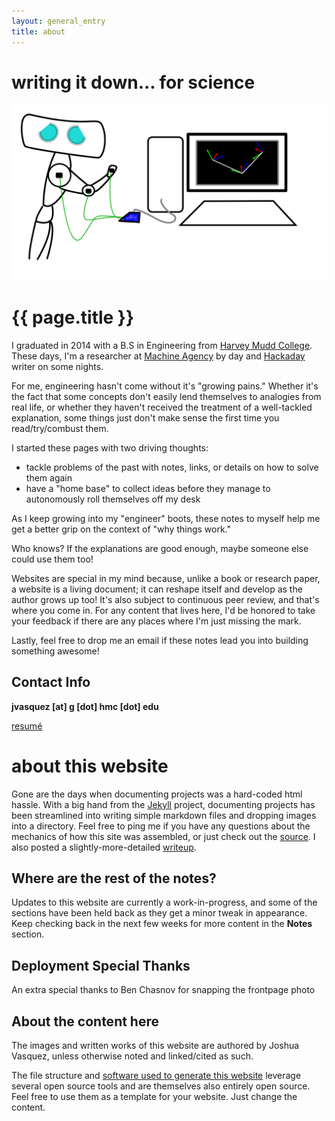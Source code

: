 ```yaml
---
layout: general_entry
title: about
---
```

# writing it down... for science
<center>
<img src="/img/mascot_big.svg">
</center>

# {{ page.title }}

I graduated in 2014 with a B.S in Engineering from [Harvey Mudd College](https://www.hmc.edu/). These days, I'm a researcher at [Machine Agency](https://machineagency.github.io/) by day and [Hackaday](http://hackaday.com/author/doublejumpelectric/) writer on some nights.


For me, engineering hasn't come without it's "growing pains." Whether it's the fact that some concepts don't easily lend themselves to analogies from real life, or whether they haven't received the treatment of a well-tackled explanation, some things just don't make sense the first time you read/try/combust them.

I started these pages with two driving thoughts:

- tackle problems of the past with notes, links, or details on how to solve them again
- have a "home base" to collect ideas before they manage to autonomously roll themselves off my desk

As I keep growing into my "engineer" boots, these notes to myself help me get a better grip on the context of "why things work."

Who knows? If the explanations are good enough, maybe someone else could use them too!

Websites are special in my mind because, unlike a book or research paper, a website is a living document; it can reshape itself and develop as the author grows up too! It's also subject to continuous peer review, and that's where you come in. For any content that lives here, I'd be honored to take your feedback if there are any places where I'm just missing the mark.

Lastly, feel free to drop me an email if these notes lead you into building something awesome!

## Contact Info

**jvasquez [at] g [dot] hmc [dot] edu**

[resum&eacute;](../downloads/jvasquez_resume_nov_2017.pdf)


# about this website

Gone are the days when documenting projects was a hard-coded html hassle.
With a big hand from the [Jekyll](http://jekyllrb.com/) project, documenting projects has been streamlined into writing simple markdown files and dropping images into a directory.
Feel free to ping me if you have any questions about the mechanics of how this site was assembled, or just check out the [source](https://github.com/Poofjunior/website).
I also posted a slightly-more-detailed [writeup](http://www.doublejumpelectric.com/projects/website_mark_2/2015-12-25-website_mark_2/).

## Where are the rest of the notes?

Updates to this website are currently a work-in-progress, and some of the sections have been held back as they get a minor tweak in appearance.
Keep checking back in the next few weeks for more content in the **Notes** section.

## Deployment Special Thanks

An extra special thanks to Ben Chasnov for snapping the frontpage photo

## About the content here

The images and written works of this website are authored by Joshua Vasquez, unless otherwise noted and linked/cited as such.

The file structure and [software used to generate this website](https://github.com/Poofjunior/website) leverage several open source tools and are themselves also entirely open source. Feel free to use them as a template for your website. Just change the content.

